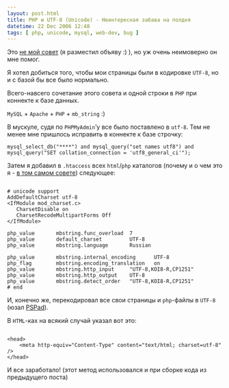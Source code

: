 ```yaml
---
layout: post.html
title: PHP и UTF-8 (Unicode) - Неинтересная забава на полдня
datetime: 22 Dec 2006 12:48
tags: [ php, unicode, mysql, web-dev, bug ]
---
```


Это [не мой совет](http://live.julik.nl/2005/03/unicode-php) (я разместил объяву :) ), но уж очень неимоверно он мне помог.

Я хотел добиться того, чтобы мои страницы были в кодировке `UTF-8`, но и с базой бы все было нормально.

Всего-навсего сочетание этого совета и одной строки в `PHP` при коннекте к базе данных.

`MySQL` + `Apache` + `PHP` + `mb_string` :)

В мускуле, судя по `PHPMyAdmin`’у все было поставлено в `utf-8`. Тем не менее мне пришлось исправить в коннекте к базе строчку:

    mysql_select_db("****") and mysql_query("set names utf8") and
    mysql_query("SET collation_connection = 'utf8_general_ci'");

Затем я добавил в `.htaccess` всех `html`/`php` каталогов (почему и о чем это я - [в том самом совете](http://live.julik.nl/2005/03/unicode-php)) следующее:

``` { apache }

# unicode support
AddDefaultCharset utf-8
<IfModule mod_charset.c>
   CharsetDisable on
   CharsetRecodeMultipartForms Off
</IfModule>

php_value       mbstring.func_overload  7
php_value       default_charset         UTF-8
php_value       mbstring.language       Russian

php_value       mbstring.internal_encoding      UTF-8
php_flag        mbstring.encoding_translation   on
php_value       mbstring.http_input     "UTF-8,KOI8-R,CP1251"
php_value       mbstring.http_output    UTF-8
php_value       mbstring.detect_order   "UTF-8,KOI8-R,CP1251"
# end

```

И, конечно же, перекодировал все свои страницы и `php`-файлы в `UTF-8` (юзал [PSPad](http://www.pspad.com/)).

В `HTML`-ках на всякий случай указал вот это:

``` { html }

<head>
    <meta http-equiv="Content-Type" content="text/html; charset=utf-8" />
</head>

```

И все заработало! (этот метод использовался и при сборке кода из предыдущего поста)


